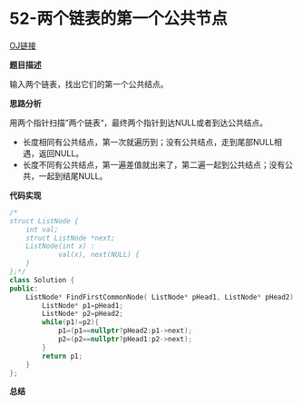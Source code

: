 # 52-两个链表的第一个公共节点

[OJ链接](https://www.nowcoder.com/practice/6ab1d9a29e88450685099d45c9e31e46?tpId=13&tqId=11189&tPage=2&rp=1&ru=%2Fta%2Fcoding-interviews&qru=%2Fta%2Fcoding-interviews%2Fquestion-ranking)

**题目描述**

输入两个链表，找出它们的第一个公共结点。

**思路分析**

用两个指针扫描”两个链表“，最终两个指针到达NULL或者到达公共结点。
* 长度相同有公共结点，第一次就遍历到；没有公共结点，走到尾部NULL相遇，返回NULL。
* 长度不同有公共结点，第一遍差值就出来了，第二遍一起到公共结点；没有公共，一起到结尾NULL。

**代码实现**

```c++
/*
struct ListNode {
	int val;
	struct ListNode *next;
	ListNode(int x) :
			val(x), next(NULL) {
	}
};*/
class Solution {
public:
    ListNode* FindFirstCommonNode( ListNode* pHead1, ListNode* pHead2) {
        ListNode* p1=pHead1;
        ListNode* p2=pHead2;
        while(p1!=p2){
            p1=(p1==nullptr?pHead2:p1->next);
            p2=(p2==nullptr?pHead1:p2->next);
        }
        return p1;
    }
};
```

**总结**

